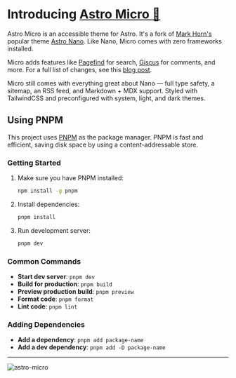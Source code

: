 # Introducing [Astro Micro 🔬](https://astro-micro.vercel.app/)

Astro Micro is an accessible theme for Astro. It's a fork of [Mark Horn's](https://github.com/markhorn-dev) popular theme [Astro Nano](https://astro-nano-demo.vercel.app/). Like Nano, Micro comes with zero frameworks installed.

Micro adds features like [Pagefind](https://pagefind.app) for search, [Giscus](https://giscus.app) for comments, and more. For a full list of changes, see this [blog post](https://astro-micro.vercel.app/blog/00-micro-changelog).

Micro still comes with everything great about Nano — full type safety, a sitemap, an RSS feed, and Markdown + MDX support. Styled with TailwindCSS and preconfigured with system, light, and dark themes.

## Using PNPM

This project uses [PNPM](https://pnpm.io/) as the package manager. PNPM is fast and efficient, saving disk space by using a content-addressable store.

### Getting Started

1. Make sure you have PNPM installed:

   ```bash
   npm install -g pnpm
   ```

2. Install dependencies:

   ```bash
   pnpm install
   ```

3. Run development server:
   ```bash
   pnpm dev
   ```

### Common Commands

- **Start dev server**: `pnpm dev`
- **Build for production**: `pnpm build`
- **Preview production build**: `pnpm preview`
- **Format code**: `pnpm format`
- **Lint code**: `pnpm lint`

### Adding Dependencies

- **Add a dependency**: `pnpm add package-name`
- **Add a dev dependency**: `pnpm add -D package-name`

---

![astro-micro](https://github.com/user-attachments/assets/fc9b55b9-53e5-4933-9d23-936e1c61e6c2)

